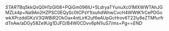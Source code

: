 $START$Bq5kkQvQ0H1zGl08+PQiGm096lU+5LdryaTYunuXc01MXWWTAhJGMZLk4p+Na9An2HZPSC0EQySc0tCPsY1txuhdWnwCvcH4WWtK1rCePDGowkXPrzddGKzV3QWBiR2OkOax4ntLirK2uf6eAUpGcHrov6T22Iy8eZTMfurfrdTnAw/aDGy58Ze9Ug1DJFD/B4W0CDvv6pN1iuS7/ms+Pg==$END$